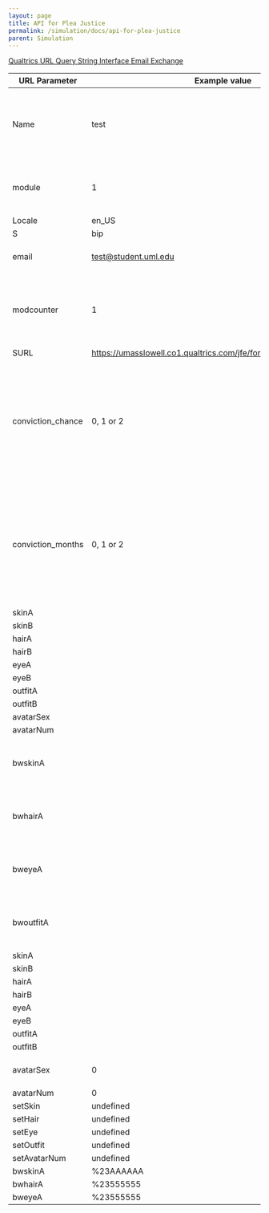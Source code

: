 ```yaml
---
layout: page
title: API for Plea Justice
permalink: /simulation/docs/api-for-plea-justice
parent: Simulation
---
```


[Qualtrics URL Query String Interface Email Exchange](/simulation/docs/qualtrics-URL-query-string)

URL Parameter | Example value | Status        | What is it?
------------- | ------------- | ------------- | -------------
Name|test||subject's name (for testing you must use something with test in it i.e. test)
module|1||determines which scenario will be used first
Locale|en_US
S|bip||guilt
email|test@student.uml.edu||must include test for testing
modcounter|1||determines if the survey is on the first or second randomized scenario
SURL|https://umasslowell.co1.qualtrics.com/jfe/form/SV_1ZgWdnbRrtFLPdr||survey url
conviction_chance| 0, 1 or 2| | randomized between 0, 1, or 2 to determine if the defense attorneys estimated chance of conviction is 20, 50, or 80 percent respectively
conviction_months| 0, 1 or 2| | randomized between 0, 1, or 2 to determine if the plea deal jail sentence length would be 6, 12, or 18 months respectively
skinA|
skinB|
hairA|
hairB|
eyeA|
eyeB|
outfitA|
outfitB|
avatarSex|
avatarNum|
bwskinA|||secondary skin color, generated by color picker class
bwhairA|||secondary hair color, generated by color picker class
bweyeA|||secondary eye color, generated by color picker class
bwoutfitA|||secondary outfit color, generated by color picker class
skinA|
skinB|
hairA|
hairB|
eyeA|
eyeB|
outfitA|
outfitB|
avatarSex|0|Deprecated|custom avatar figure
avatarNum|0
setSkin|undefined
setHair|undefined
setEye|undefined
setOutfit|undefined
setAvatarNum|undefined
bwskinA|%23AAAAAA|Deprecated|
bwhairA|%23555555|Deprecated|
bweyeA|%23555555|Deprecated|

